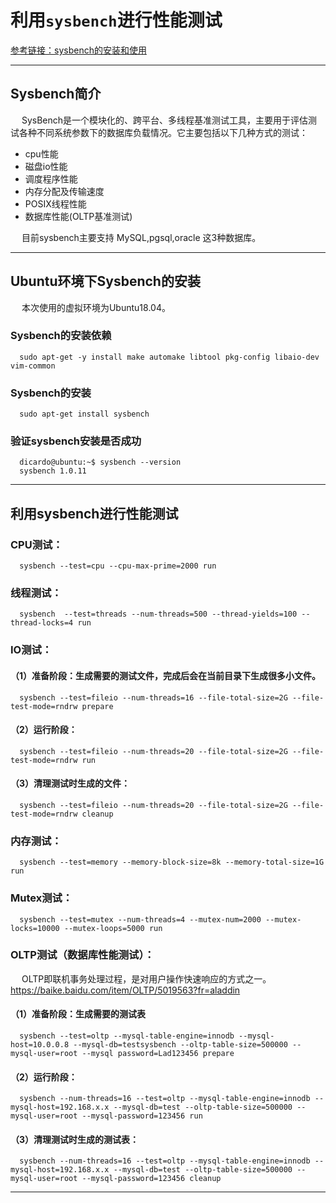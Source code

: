 # 利用`sysbench`进行性能测试

[参考链接：sysbench的安装和使用](https://www.cnblogs.com/chenshengkai/p/12626756.html)

-----------------

## Sysbench简介

&emsp; SysBench是一个模块化的、跨平台、多线程基准测试工具，主要用于评估测试各种不同系统参数下的数据库负载情况。它主要包括以下几种方式的测试：
- cpu性能
- 磁盘io性能
- 调度程序性能
- 内存分配及传输速度 
- POSIX线程性能
- 数据库性能(OLTP基准测试)      

&emsp; 目前sysbench主要支持 MySQL,pgsql,oracle 这3种数据库。

----------------

## Ubuntu环境下Sysbench的安装

&emsp; 本次使用的虚拟环境为Ubuntu18.04。

### Sysbench的安装依赖

```
  sudo apt-get -y install make automake libtool pkg-config libaio-dev vim-common
```

### Sysbench的安装

```
  sudo apt-get install sysbench
```

### 验证sysbench安装是否成功

```
  dicardo@ubuntu:~$ sysbench --version
  sysbench 1.0.11
```

---------------

## 利用sysbench进行性能测试

### CPU测试：

```
  sysbench --test=cpu --cpu-max-prime=2000 run
```

### 线程测试：

```
  sysbench  --test=threads --num-threads=500 --thread-yields=100 --thread-locks=4 run
```

### IO测试：

#### （1）准备阶段：生成需要的测试文件，完成后会在当前目录下生成很多小文件。

```
  sysbench --test=fileio --num-threads=16 --file-total-size=2G --file-test-mode=rndrw prepare
```

#### （2）运行阶段：

```
  sysbench --test=fileio --num-threads=20 --file-total-size=2G --file-test-mode=rndrw run
```

#### （3）清理测试时生成的文件：

```
  sysbench --test=fileio --num-threads=20 --file-total-size=2G --file-test-mode=rndrw cleanup
```

### 内存测试：

```
  sysbench --test=memory --memory-block-size=8k --memory-total-size=1G run
```

### Mutex测试：

```
  sysbench --test=mutex --num-threads=4 --mutex-num=2000 --mutex-locks=10000 --mutex-loops=5000 run
```

### OLTP测试（数据库性能测试）：

&emsp; OLTP即联机事务处理过程，是对用户操作快速响应的方式之一。https://baike.baidu.com/item/OLTP/5019563?fr=aladdin

#### （1）准备阶段：生成需要的测试表

```
  sysbench --test=oltp --mysql-table-engine=innodb --mysql-host=10.0.0.8 --mysql-db=testsysbench --oltp-table-size=500000 --mysql-user=root --mysql password=Lad123456 prepare
```

#### （2）运行阶段：

```
  sysbench --num-threads=16 --test=oltp --mysql-table-engine=innodb --mysql-host=192.168.x.x --mysql-db=test --oltp-table-size=500000 --mysql-user=root --mysql-password=123456 run
```

#### （3）清理测试时生成的测试表：

```
  sysbench --num-threads=16 --test=oltp --mysql-table-engine=innodb --mysql-host=192.168.x.x --mysql-db=test --oltp-table-size=500000 --mysql-user=root --mysql-password=123456 cleanup
```


--------------













